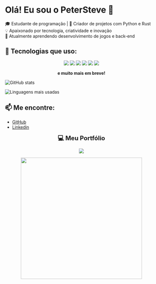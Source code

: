 # Olá! Eu sou o PeterSteve 👋

🎓 Estudante de programação | 🔧 Criador de projetos com Python e Rust  
💡 Apaixonado por tecnologia, criatividade e inovação  
🌱 Atualmente aprendendo desenvolvimento de jogos e back-end

## 🚀 Tecnologias que uso:


<p align="center">
  <img src="https://img.shields.io/badge/Python-35%25-%2344cc11?style=for-the-badge&logo=python&logoColor=white" />
  <img src="https://img.shields.io/badge/HTML%20%2B%20CSS-25%25-%23f06529?style=for-the-badge&logo=html5&logoColor=white" />
  <img src="https://img.shields.io/badge/JavaScript-20%25-%23f7df1e?style=for-the-badge&logo=javascript&logoColor=black" />
  <img src="https://img.shields.io/badge/Rust-%E2%80%9CEm%20Breve%E2%80%9D-%23000000?style=for-the-badge&logo=rust&logoColor=white" />
  <img src="https://img.shields.io/badge/GitHub-%F0%9F%93%80-181717?style=for-the-badge&logo=github&logoColor=white" />
  <img src="https://img.shields.io/badge/ChatGPT-%F0%9F%98%8A-009688?style=for-the-badge&logo=openai&logoColor=white" />
</p>

<p align="center">
  <strong>e muito mais em breve!</strong>
</p>


![GitHub stats](https://github-readme-stats.vercel.app/api?username=PeterSteve234&show_icons=true&theme=radical)

![Linguagens mais usadas](https://github-readme-stats.vercel.app/api/top-langs/?username=PeterSteve234&layout=compact&theme=radical)

## 📫 Me encontre:
- [GitHub](https://github.com/PeterSteve234)
- [Linkedin](https://www.linkedin.com/in/pedro-henrique-esteves-neto-5379b1258/)

<p align="center">
  <strong style="font-size:20px;">💻 Meu Portfólio</strong>
</p>

<p align="center">
  <a href="https://pedroesteves.netlify.app" target="_blank">
    <img src="https://img.shields.io/badge/🌐 Meu Site -pedroesteves.netlify.app-0d1117?style=for-the-badge&logo=google-chrome&logoColor=white&color=blue" />
  </a>
</p>

<p align="center">
  <img src="https://media.giphy.com/media/qgQUggAC3Pfv687qPC/giphy.gif" width="400"/>
</p>

<!-- 
**PeterSteve234/PeterSteve234** is a ✨ _special_ ✨ repository because its `README.md` (this file) appears on your GitHub profile.

Here are some ideas to get you started:

- 🔭 I’m currently working on ...
- 🌱 I’m currently learning ...
- 👯 I’m looking to collaborate on ...
- 🤔 I’m looking for help with ...
- 💬 Ask me about ...
- 📫 How to reach me: ...
- 😄 Pronouns: ...
- ⚡ Fun fact: ...
-->
